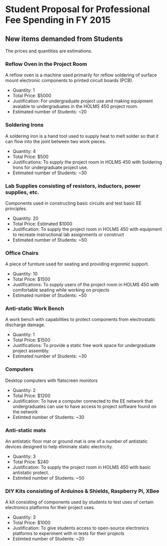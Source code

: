 # Student Proposal for Professional Fee Spending in FY 2015

## New items demanded from Students
The prices and quantities are estimations.

### Reflow Oven in the Project Room
A reflow oven is a machine used primarily for reflow soldering of surface mount electronic components to printed circuit boards (PCB).

* Quantity: 1
* Total Price: $5000
* Justification: For undergraduate project use and making equipment avaiable to undergraduates in the HOLMS 450 project room.
* Estimated number of Students: ~20
	
### Soldering Irons
A soldering iron is a hand tool used to supply heat to melt solder so that it can flow into the joint between two work pieces.

* Quantity: 4
* Total Price: $500
* Justifications: To supply the project room in HOLMS 450 with Soldering Irons for undergraduate project use.
* Estimated number of Students: ~30

### Lab Supplies consisting of resistors, inductors, power supplies, etc.  
Components used in constructing basic circuits and test basic EE principles.

* Quantity: 20
* Total Price: Estimated $1000
* Justification: To supply the project room in HOLMS 450 with equipment to recreate instructional lab assignments or construct 
* Estimated number of Students: ~50

### Office Chairs
A piece of furnture used for seating and providing ergonmic support.

* Quantity: 10
* Total Price: $1500 
* Justifications:  To supply users of the project room in HOLMS 450 with comfortable seating while working on projects
* Estimated number of Students: ~50

### Anti-static Work Bench
A work bench with capabilities to protect components from electrostatic discharge damage.
	
* Quantity: 1
* Total Price: $1500
* Justifications: To provide a static free work space for undergraduate project assembly.
* Estimated number of Students: ~30

### Computers 
Desktop computers with flatscreen monitors
	
* Quantity: 2
* Total Price: $1200
* Justification: To have a computer connected to the EE network that undergraduates can use to have access to project software found on the network 
* Estimted number of Students: ~30 

### Anti-static mats
An antistatic floor mat or ground mat is one of a number of antistatic devices designed to help eliminate static electricity.

* Quantity: 3
* Total Price: $240
* Justification: To supply the project room in HOLMS 450 with basic antistatic protect.
* Estimted number of Students: ~50 

### DIY Kits consisting of Arduinos & Shields, Raspberry Pi, XBee
A kit consisting of components used by students to test uses of certain electronics platforms for their project uses.

* Quantity: 3
* Total Price: $1000
* Justification: To give students access to open-source electronics platforms to experiment with in tests for their projects
* Estimted number of Students: ~20
